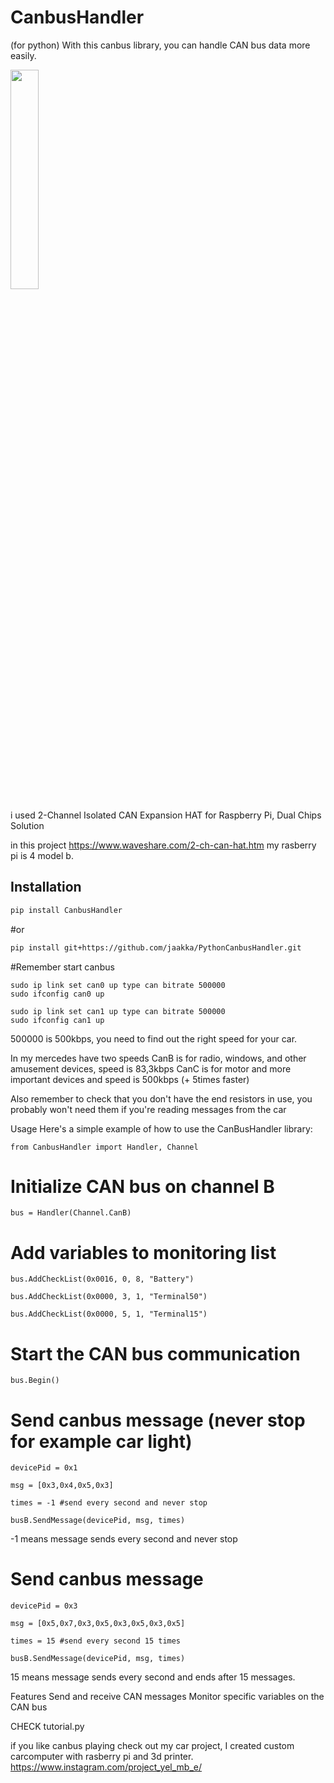 # CanbusHandler
(for python)
With this canbus library, you can handle CAN bus data more easily.

<img src="https://github.com/user-attachments/assets/7e15bb34-002b-4576-933a-595057a284bc" width=30% >

i used 2-Channel Isolated CAN Expansion HAT for Raspberry Pi, Dual Chips Solution

in this project https://www.waveshare.com/2-ch-can-hat.htm
my rasberry pi is 4 model b.


## Installation
```bash
pip install CanbusHandler

```
#or
```bash
pip install git+https://github.com/jaakka/PythonCanbusHandler.git

```
#Remember start canbus
```
sudo ip link set can0 up type can bitrate 500000
sudo ifconfig can0 up

sudo ip link set can1 up type can bitrate 500000
sudo ifconfig can1 up

```
500000 is 500kbps, you need to find out the right speed for your car.

In my mercedes have two speeds
CanB is for radio, windows, and other amusement devices, speed is 83,3kbps
CanC is for motor and more important devices and speed is 500kbps (+ 5times faster)

Also remember to check that you don't have the end resistors in use, you probably won't need them if you're reading messages from the car

Usage
Here's a simple example of how to use the CanBusHandler library:
```
from CanbusHandler import Handler, Channel
```

# Initialize CAN bus on channel B
```
bus = Handler(Channel.CanB)
```
# Add variables to monitoring list
```
bus.AddCheckList(0x0016, 0, 8, "Battery")

bus.AddCheckList(0x0000, 3, 1, "Terminal50")

bus.AddCheckList(0x0000, 5, 1, "Terminal15")
```
# Start the CAN bus communication
```
bus.Begin()
```

# Send canbus message (never stop for example car light)
```
devicePid = 0x1

msg = [0x3,0x4,0x5,0x3]

times = -1 #send every second and never stop

busB.SendMessage(devicePid, msg, times) 
```
-1 means message sends every second and never stop

# Send canbus message
```
devicePid = 0x3

msg = [0x5,0x7,0x3,0x5,0x3,0x5,0x3,0x5]

times = 15 #send every second 15 times

busB.SendMessage(devicePid, msg, times) 
```
15 means message sends every second and ends after 15 messages.


Features
Send and receive CAN messages
Monitor specific variables on the CAN bus

CHECK tutorial.py

if you like canbus playing check out my car project,
I created custom carcomputer with rasberry pi and 3d printer.
https://www.instagram.com/project_yel_mb_e/
